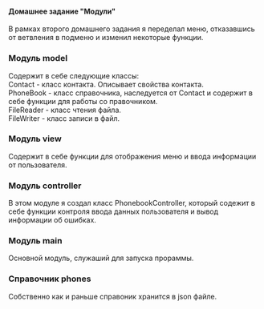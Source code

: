 #### Домашнее задание "Модули"

В рамках второго домашнего задания я переделал меню, отказавшись от ветвления в подменю и изменил некоторые функции.

### Модуль model

Содержит в себе следующие классы:  
Contact - класс контакта. Описывает свойства контакта.   
PhoneBook - класс справочника, наследуется от Contact и содержит в себе функции для работы со правочником.    
FileReader - класс чтения файла.   
FileWriter - класс записи в файл.   

### Модуль view 
Содержит в себе функции для отображения меню и ввода информации от пользователя.
### Модуль controller
В этом модуле я создал класс PhonebookController, который содежит в себе функции контроля ввода данных пользователя и вывод информации об ошибках.  

### Модуль main
Основной модуль, служаший для запуска прораммы.

### Справочник phones

Собственно как и раньше справоник хранится в json файле.
